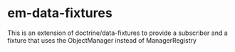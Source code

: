 em-data-fixtures
================

This is an extension of doctrine/data-fixtures to provide a subscriber and a fixture that uses the ObjectManager instead of ManagerRegistry
